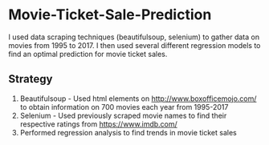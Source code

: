 # Movie-Ticket-Sale-Prediction
I used data scraping techniques (beautifulsoup, selenium) to gather data on movies from 1995 to 2017. I then used several different regression models to find an optimal prediction for movie ticket sales.


## Strategy

1. Beautifulsoup - Used html elements on http://www.boxofficemojo.com/ to obtain information on 700 movies each year from 1995-2017
2. Selenium - Used previously scraped movie names to find their respective ratings from https://www.imdb.com/
3. Performed regression analysis to find trends in movie ticket sales
